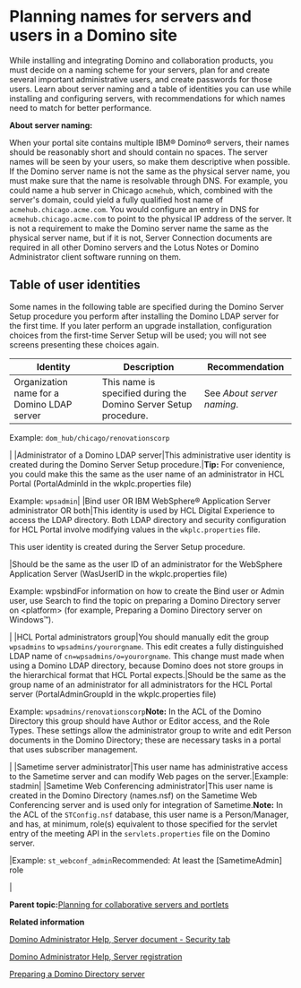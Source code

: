 # Planning names for servers and users in a Domino site

While installing and integrating Domino and collaboration products, you must decide on a naming scheme for your servers, plan for and create several important administrative users, and create passwords for those users. Learn about server naming and a table of identities you can use while installing and configuring servers, with recommendations for which names need to match for better performance.

**About server naming:**

When your portal site contains multiple IBM® Domino® servers, their names should be reasonably short and should contain no spaces. The server names will be seen by your users, so make them descriptive when possible. If the Domino server name is not the same as the physical server name, you must make sure that the name is resolvable through DNS. For example, you could name a hub server in Chicago `acmehub`, which, combined with the server's domain, could yield a fully qualified host name of `acmehub.chicago.acme.com`. You would configure an entry in DNS for `acmehub.chicago.acme.com` to point to the physical IP address of the server. It is not a requirement to make the Domino server name the same as the physical server name, but if it is not, Server Connection documents are required in all other Domino servers and the Lotus Notes or Domino Administrator client software running on them.

## Table of user identities

Some names in the following table are specified during the Domino Server Setup procedure you perform after installing the Domino LDAP server for the first time. If you later perform an upgrade installation, configuration choices from the first-time Server Setup will be used; you will not see screens presenting these choices again.

|Identity|Description|Recommendation|
|--------|-----------|--------------|
|Organization name for a Domino LDAP server|This name is specified during the Domino Server Setup procedure.|See *About server naming*.

Example: `dom_hub/chicago/renovationscorp`

|
|Administrator of a Domino LDAP server|This administrative user identity is created during the Domino Server Setup procedure.|**Tip:** For convenience, you could make this the same as the user name of an administrator in HCL Portal \(PortalAdminId in the wkplc.properties file\)

Example: `wpsadmin`|
|Bind user OR IBM WebSphere® Application Server administrator OR both|This identity is used by HCL Digital Experience to access the LDAP directory. Both LDAP directory and security configuration for HCL Portal involve modifying values in the `wkplc.properties` file.

This user identity is created during the Server Setup procedure.

|Should be the same as the user ID of an administrator for the WebSphere Application Server \(WasUserID in the wkplc.properties file\)

Example: wpsbindFor information on how to create the Bind user or Admin user, use Search to find the topic on preparing a Domino Directory server on <platform\> \(for example, Preparing a Domino Directory server on Windows™\).

|
|HCL Portal administrators group|You should manually edit the group `wpsadmins` to `wpsadmins/yourorgname`. This edit creates a fully distinguished LDAP name of `cn=wpsadmins/o=yourorgname`. This change must made when using a Domino LDAP directory, because Domino does not store groups in the hierarchical format that HCL Portal expects.|Should be the same as the group name of an administrator for all administrators for the HCL Portal server \(PortalAdminGroupId in the wkplc.properties file\)

Example: `wpsadmins/renovationscorp`**Note:** In the ACL of the Domino Directory this group should have Author or Editor access, and the Role Types. These settings allow the administrator group to write and edit Person documents in the Domino Directory; these are necessary tasks in a portal that uses subscriber management.

|
|Sametime server administrator|This user name has administrative access to the Sametime server and can modify Web pages on the server.|Example: stadmin|
|Sametime Web Conferencing administrator|This user name is created in the Domino Directory \(names.nsf\) on the Sametime Web Conferencing server and is used only for integration of Sametime.**Note:** In the ACL of the `STConfig.nsf` database, this user name is a Person/Manager, and has, at minimum, role\(s\) equivalent to those specified for the servlet entry of the meeting API in the `servlets.properties` file on the Domino server.

|Example: `st_webconf_admin`Recommended: At least the \[SametimeAdmin\] role

|

**Parent topic:**[Planning for collaborative servers and portlets](../collab/i_domi_c_servers_plan.md)

**Related information**  


[Domino Administrator Help, Server document - Security tab](https://help.hcltechsw.com/domino/10.0.1/othr_serverdocumentsecuritytab_r.html)

[Domino Administrator Help, Server registration](https://help.hcltechsw.com/domino/10.0.1/admin/inst_dominoserverregistration_c.html)

[Preparing a Domino Directory server](../install/prep_dom.md)

